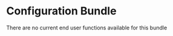 Configuration Bundle
====================
There are no current end user functions available for this bundle